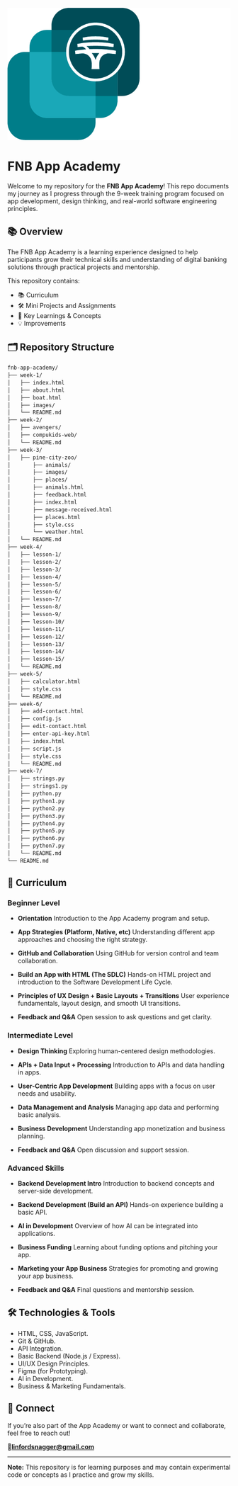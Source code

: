 ![fnb-app-of-the-year](week-1/images/image.png) 
# FNB App Academy

Welcome to my repository for the **FNB App Academy**! This repo documents my journey as I progress through the 9-week training program focused on app development, design thinking, and real-world software engineering principles.

## 📚 Overview

The FNB App Academy is a learning experience designed to help participants grow their technical skills and understanding of digital banking solutions through practical projects and mentorship.

This repository contains:

* 📚 Curriculum
* 🛠️ Mini Projects and Assignments
* 🧠 Key Learnings & Concepts
* 💡  Improvements

## 🗂️ Repository Structure

```bash
fnb-app-academy/
├── week-1/
│   ├── index.html
│   ├── about.html
│   ├── boat.html
│   ├── images/
│   └── README.md
├── week-2/
│   ├── avengers/
│   ├── compukids-web/
│   └── README.md
├── week-3/
│   ├── pine-city-zoo/
│       ├── animals/
│       ├── images/
│       ├── places/
│       ├── animals.html
│       ├── feedback.html
│       ├── index.html
│       ├── message-received.html
│       ├── places.html
│       ├── style.css
│       └── weather.html
│   └── README.md
├── week-4/
│   ├── lesson-1/
│   ├── lesson-2/
│   ├── lesson-3/
│   ├── lesson-4/
│   ├── lesson-5/
│   ├── lesson-6/
│   ├── lesson-7/
│   ├── lesson-8/
│   ├── lesson-9/
│   ├── lesson-10/
│   ├── lesson-11/
│   ├── lesson-12/
│   ├── lesson-13/
│   ├── lesson-14/
│   ├── lesson-15/
│   └── README.md
├── week-5/
│   ├── calculator.html
│   ├── style.css
│   └── README.md
├── week-6/
│   ├── add-contact.html
│   ├── config.js
│   ├── edit-contact.html
│   ├── enter-api-key.html
│   ├── index.html
│   ├── script.js
│   ├── style.css
│   └── README.md
├── week-7/
│   ├── strings.py
│   ├── strings1.py
│   ├── python.py
│   ├── python1.py
│   ├── python2.py
│   ├── python3.py
│   ├── python4.py
│   ├── python5.py
│   ├── python6.py
│   ├── python7.py
│   └── README.md
└── README.md
```

## 🧾 Curriculum

### Beginner Level

* **Orientation**
  Introduction to the App Academy program and setup.

* **App Strategies (Platform, Native, etc)**
  Understanding different app approaches and choosing the right strategy.

* **GitHub and Collaboration**
  Using GitHub for version control and team collaboration.

* **Build an App with HTML (The SDLC)**
  Hands-on HTML project and introduction to the Software Development Life Cycle.

* **Principles of UX Design + Basic Layouts + Transitions**
  User experience fundamentals, layout design, and smooth UI transitions.

* **Feedback and Q\&A**
  Open session to ask questions and get clarity.

### Intermediate Level

* **Design Thinking**
  Exploring human-centered design methodologies.

* **APIs + Data Input + Processing**
  Introduction to APIs and data handling in apps.

* **User-Centric App Development**
  Building apps with a focus on user needs and usability.

* **Data Management and Analysis**
  Managing app data and performing basic analysis.

* **Business Development**
  Understanding app monetization and business planning.

* **Feedback and Q\&A**
  Open discussion and support session.

### Advanced Skills

* **Backend Development Intro**
  Introduction to backend concepts and server-side development.

* **Backend Development (Build an API)**
  Hands-on experience building a basic API.

* **AI in Development**
  Overview of how AI can be integrated into applications.

* **Business Funding**
  Learning about funding options and pitching your app.

* **Marketing your App Business**
  Strategies for promoting and growing your app business.

* **Feedback and Q\&A**
  Final questions and mentorship session.


## 🛠️ Technologies & Tools

* HTML, CSS, JavaScript.
* Git & GitHub.
* API Integration.
* Basic Backend (Node.js / Express).
* UI/UX Design Principles.
* Figma (for Prototyping).
* AI in Development.
* Business & Marketing Fundamentals.

## 🤝 Connect

If you’re also part of the App Academy or want to connect and collaborate, feel free to reach out!


📧[**linfordsnagger@gmail.com**](mailto:linfordsnagger@gmail.com)

---

**Note:** This repository is for learning purposes and may contain experimental code or concepts as I practice and grow my skills.
